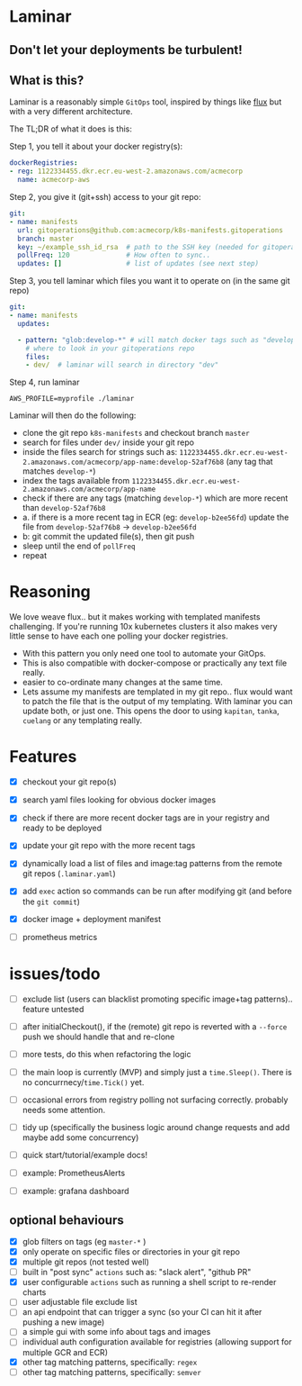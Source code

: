 # Laminar

## Don't let your deployments be turbulent!


## What is this?

Laminar is a reasonably simple `GitOps` tool, inspired by things like [flux](https://github.com/fluxcd/flux) but with a very different architecture.

The TL;DR of what it does is this:

Step 1, you tell it about your docker registry(s):
```yaml
dockerRegistries:
- reg: 1122334455.dkr.ecr.eu-west-2.amazonaws.com/acmecorp
  name: acmecorp-aws
```

Step 2, you give it (git+ssh) access to your git repo:
```yaml
git:
- name: manifests
  url: gitoperations@github.com:acmecorp/k8s-manifests.gitoperations
  branch: master
  key: ~/example_ssh_id_rsa  # path to the SSH key (needed for gitoperations)
  pollFreq: 120              # How often to sync..
  updates: []                # list of updates (see next step)
```

Step 3, you tell laminar which files you want it to operate on (in the same git repo)
```yaml
git:
- name: manifests
  updates:

  - pattern: "glob:develop-*" # will match docker tags such as "develop-1.2" or "develop-short_sha"
    # where to look in your gitoperations repo
    files:
    - dev/  # laminar will search in directory "dev"
```

Step 4, run laminar
```shell
AWS_PROFILE=myprofile ./laminar
```

Laminar will then do the following:
- clone the git repo `k8s-manifests` and checkout branch `master`
- search for files under `dev/` inside your git repo
- inside the files search for strings such as: `1122334455.dkr.ecr.eu-west-2.amazonaws.com/acmecorp/app-name:develop-52af76b8` (any tag that matches `develop-*`)
- index the tags available from `1122334455.dkr.ecr.eu-west-2.amazonaws.com/acmecorp/app-name`
- check if there are any tags (matching `develop-*`) which are more recent than `develop-52af76b8`
- a. if there is a more recent tag in ECR (eg: `develop-b2ee56fd`) update the file from  `develop-52af76b8` -> `develop-b2ee56fd`
- b: git commit the updated file(s), then git push
- sleep until the end of `pollFreq`
- repeat


# Reasoning
We love weave flux.. but it makes working with templated manifests challenging. If you're running 10x kubernetes clusters it also makes very little sense to have each one polling your docker registries.

- With this pattern you only need one tool to automate your GitOps.
- This is also compatible with docker-compose or practically any text file really.
- easier to co-ordinate many changes at the same time.
- Lets assume my manifests are templated in my git repo.. flux would want to patch the file that is the output of my templating. With laminar you can update both, or just one. This opens the door to using `kapitan`, `tanka`, `cuelang` or any templating really.

# Features

- [x] checkout your git repo(s)
- [x] search yaml files looking for obvious docker images
- [x] check if there are more recent docker tags are in your registry and ready to be deployed
- [x] update your git repo with the more recent tags
- [x] dynamically load a list of files and image:tag patterns from the remote git repos (`.laminar.yaml`)
- [x] add `exec` action so commands can be run after modifying git (and before the `git commit`)
- [x] docker image + deployment manifest
- [ ] prometheus metrics


# issues/todo
- [ ] exclude list (users can blacklist promoting specific image+tag patterns).. feature untested
- [ ] after initialCheckout(), if the (remote) git repo is reverted with a `--force` push we should handle that and re-clone
- [ ] more tests, do this when refactoring the logic
- [ ] the main loop is currently (MVP) and simply just a `time.Sleep()`. There is no concurrnecy/`time.Tick()` yet.
- [ ] occasional errors from registry polling not surfacing correctly. probably needs some attention.
- [ ] tidy up (specifically the business logic around change requests and add maybe add some concurrency)
- [ ] quick start/tutorial/example docs!
- [ ] example: PrometheusAlerts
- [ ] example: grafana dashboard


## optional behaviours
- [x] glob filters on tags (eg `master-*` )
- [x] only operate on specific files or directories in your git repo
- [x] multiple git repos (not tested well)
- [ ] built in "post sync" `actions` such as: "slack alert", "github PR"
- [x] user configurable `actions` such as running a shell script to re-render charts
- [ ] user adjustable file exclude list
- [ ] an api endpoint that can trigger a sync (so your CI can hit it after pushing a new image)
- [ ] a simple gui with some info about tags and images
- [ ] individual auth configuration available for registries (allowing support for multiple GCR and ECR)
- [x] other tag matching patterns, specifically: `regex`
- [ ] other tag matching patterns, specifically: `semver`
